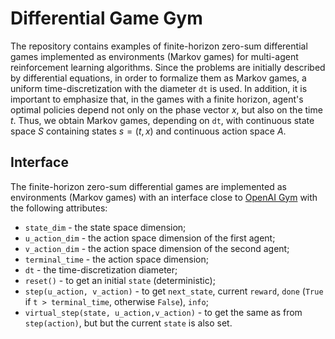 # Differential Game Gym

The repository contains examples of finite-horizon zero-sum differential games implemented as environments (Markov games) for multi-agent reinforcement learning algorithms. Since the problems are initially described by differential equations, in order to formalize them as Markov games, a uniform time-discretization with the diameter <code>dt</code> is used. In addition, it is important to emphasize that, in the games with a finite horizon, agent's optimal policies depend not only on the phase vector $x$, but also on the time $t$. Thus, we obtain Markov games, depending on <code>dt</code>, with continuous state space $S$ containing states $s=(t,x)$ and continuous action space $A$.

## Interface

The finite-horizon zero-sum differential games are implemented as environments (Markov games) with an interface close to [OpenAI Gym](https://www.gymlibrary.ml/) with the following attributes: 

- <code>state_dim</code> - the state space dimension; 
- <code>u_action_dim</code> - the action space dimension of the first agent;
- <code>v_action_dim</code> - the action space dimension of the second agent;
- <code>terminal_time</code> - the action space dimension;
- <code>dt</code> - the time-discretization diameter;
- <code>reset()</code> - to get an initial <code>state</code> (deterministic);
- <code>step(u_action, v_action)</code> - to get <code>next_state</code>, current <code>reward</code>, <code>done</code> (<code>True</code> if <code>t > terminal_time</code>, otherwise <code>False</code>), <code>info</code>;
- <code>virtual_step(state, u_action,v_action)</code> - to get the same as from <code>step(action)</code>, but but the current <code>state</code> is also set.
